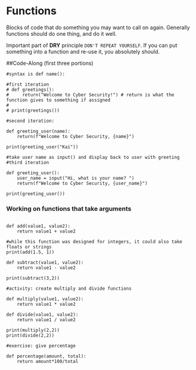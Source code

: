 # Functions

Blocks of code that do something you may want to call on again. Generally functions should do one thing, and do it well.

Important part of **DRY** principle ```DON'T REPEAT YOURSELF```. If you can put something into a function and re-use it, you absolutely should.

##Code-Along (first three portions)

```#create a basic function
#syntax is def name():

#first iteration
# def greetings():
#     return("Welcome to Cyber Security!") # return is what the function gives to something if assigned
#
# print(greetings())

#second iteration:

def greeting_user(name):
    return(f"Welcome to Cyber Security, {name}")

print(greeting_user("Kai"))

#take user name as input() and display back to user with greeting
#third iteration

def greeting_user():
    user_name = input("Hi, what is your name? ")
    return(f"Welcome to Cyber Security, {user_name}")

print(greeting_user())
```

### Working on functions that take arguments

```#creatign a function that takes two arguments as integers

def add(value1, value2):
    return value1 + value2

#while this function was designed for integers, it could also take floats or strings
print(add(1.5, 1))

def subtract(value1, value2):
    return value1 - value2

print(subtract(3,2))

#activity: create multiply and divide functions

def multiply(value1, value2):
    return value1 * value2

def divide(value1, value2):
    return value1 / value2

print(multiply(2,2))
print(divide(2,2))

#exercise: give percentage

def percentage(amount, total):
    return amount*100/total
```
